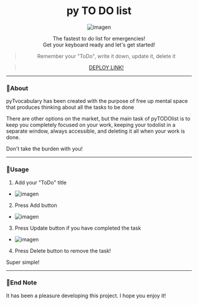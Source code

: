 <h1 align="center">py TO DO list</h1>

<div align="center">

![imagen](https://user-images.githubusercontent.com/45402163/196849646-70c9a084-e92e-47c8-9e6f-9fb3a24755e0.png)

</div>

<p align="center">
    The fastest to do list for emergencies!
    <br />
	  Get your keyboard ready and let's get started!
    <br />
</p>

<div align="center">

> Remember your "ToDo", write it down, update it, delete it

> [DEPLOY LINK!](https://pytodolist.herokuapp.com/)

</div>

---

### 🧐About

pyTvocabulary has been created with the purpose of free up mental space that produces thinking about all the tasks to be done

There are other options on the market, but the main task of pyTODOlist is to keep you completely focused on your work, keeping your todolist in a separate window, always accessible, and deleting it all when your work is done.

Don't take the burden with you!

---

### 🎈Usage

1. Add your "ToDo" title
* ![imagen](https://user-images.githubusercontent.com/45402163/196851599-9da8cbfe-0a2e-43dc-a44a-594794dfa521.png)

2. Press Add button
* ![imagen](https://user-images.githubusercontent.com/45402163/196851715-6a7078a1-7e00-430c-8fe6-834430a772e2.png)

3. Press Update button if you have completed the task
* ![imagen](https://user-images.githubusercontent.com/45402163/196851761-2ed3d307-64ce-4680-a7aa-f8897301a490.png)

4. Press Delete button to remove the task!

Super simple!

---

### 👋End Note

It has been a pleasure developing this project.
I hope you enjoy it!
